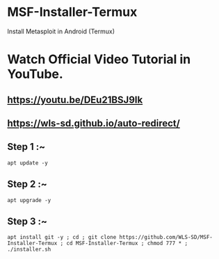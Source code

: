 # MSF-Installer-Termux
Install Metasploit in Android (Termux)

# Watch Official Video Tutorial in YouTube.
## https://youtu.be/DEu21BSJ9Ik
## https://wls-sd.github.io/auto-redirect/


## Step 1 :~

```
apt update -y
```

## Step 2 :~

```
apt upgrade -y
```

## Step 3 :~
```
apt install git -y ; cd ; git clone https://github.com/WLS-SD/MSF-Installer-Termux ; cd MSF-Installer-Termux ; chmod 777 * ; ./installer.sh
```

 
